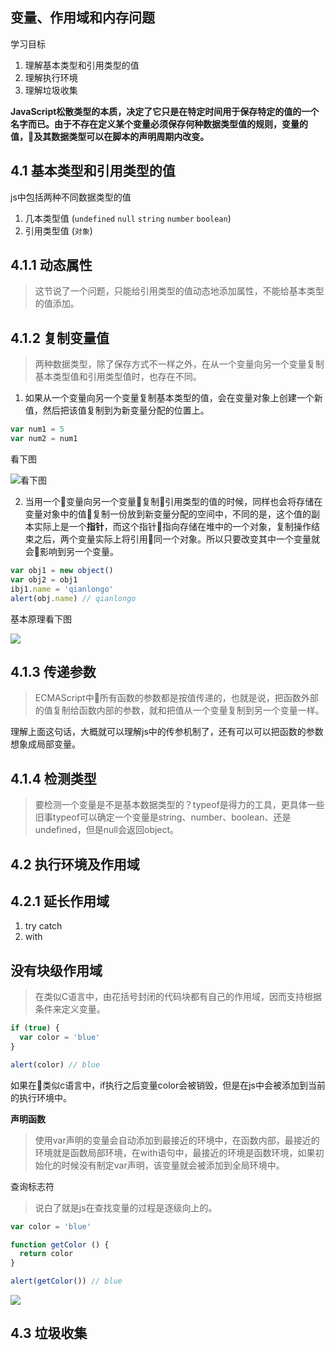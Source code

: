 ## 变量、作用域和内存问题

学习目标

1. 理解基本类型和引用类型的值
2. 理解执行环境
3. 理解垃圾收集

**JavaScript松散类型的本质，决定了它只是在特定时间用于保存特定的值的一个名字而已。由于不存在定义某个变量必须保存何种数据类型值的规则，变量的值，及其数据类型可以在脚本的声明周期内改变。**

## 4.1 基本类型和引用类型的值

js中包括两种不同数据类型的值

1. 几本类型值 (`undefined` `null` `string` `number` `boolean`)
2. 引用类型值 (`对象`)

## 4.1.1 动态属性

> 这节说了一个问题，只能给引用类型的值动态地添加属性，不能给基本类型的值添加。

## 4.1.2 复制变量值

> 两种数据类型，除了保存方式不一样之外，在从一个变量向另一个变量复制基本类型值和引用类型值时，也存在不同。

1. 如果从一个变量向另一个变量复制基本类型的值，会在变量对象上创建一个新值，然后把该值复制到为新变量分配的位置上。


``` javascript
var num1 = 5
var num2 = num1

```
看下图

![看下图](http://odssgnnpf.bkt.clouddn.com/%E5%9F%BA%E6%9C%AC%E7%B1%BB%E5%9E%8B%E5%A4%8D%E5%88%B6.png)

2. 当用一个变量向另一个变量复制引用类型的值的时候，同样也会将存储在变量对象中的值复制一份放到新变量分配的空间中，不同的是，这个值的副本实际上是一个**指针**，而这个指针指向存储在堆中的一个对象，复制操作结束之后，两个变量实际上将引用同一个对象。所以只要改变其中一个变量就会影响到另一个变量。

``` javascript
var obj1 = new object()
var obj2 = obj1
ibj1.name = 'qianlongo'
alert(obj.name) // qianlongo
```

基本原理看下图

![](http://odssgnnpf.bkt.clouddn.com/%E5%BC%95%E7%94%A8%E7%B1%BB%E5%9E%8B%E5%A4%8D%E5%88%B6.png)

## 4.1.3 传递参数

> ECMAScript中所有函数的参数都是按值传递的，也就是说，把函数外部的值复制给函数内部的参数，就和把值从一个变量复制到另一个变量一样。

理解上面这句话，大概就可以理解js中的传参机制了，还有可以可以把函数的参数想象成局部变量。

## 4.1.4 检测类型

> 要检测一个变量是不是基本数据类型的？typeof是得力的工具，更具体一些旧事typeof可以确定一个变量是string、number、boolean、还是undefined，但是null会返回object。

## 4.2 执行环境及作用域

## 4.2.1 延长作用域

1. try catch
2. with

## 没有块级作用域
> 在类似C语言中，由花括号封闭的代码块都有自己的作用域，因而支持根据条件来定义变量。

``` javascript
if (true) {
  var color = 'blue'
}

alert(color) // blue
```

如果在类似c语言中，if执行之后变量color会被销毁，但是在js中会被添加到当前的执行环境中。

**声明函数**

> 使用var声明的变量会自动添加到最接近的环境中，在函数内部，最接近的环境就是函数局部环境，在with语句中，最接近的环境是函数环境，如果初始化的时候没有制定var声明，该变量就会被添加到全局环境中。

查询标志符

> 说白了就是js在查找变量的过程是逐级向上的。

``` javascript
var color = 'blue'

function getColor () {
  return color
}

alert(getColor()) // blue

```

![](http://odssgnnpf.bkt.clouddn.com/%E6%9F%A5%E8%AF%A2%E6%A0%87%E5%BF%97%E7%AC%A6.png)

## 4.3 垃圾收集

> 





